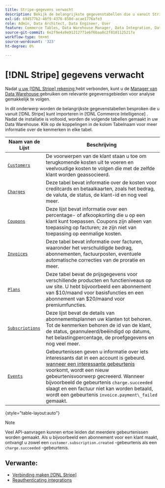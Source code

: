 ```yaml
---
title: Stripe-gegevens verwacht
description: Bekijk de belangrijkste gegevenstabellen die u vanuit Stripe kunt importeren in Commerce Intelligence.
exl-id: 694577b2-48f9-4376-850d-acae1776afe3
role: Admin, Data Architect, Data Engineer, User
feature: Commerce Tables, Data Warehouse Manager, Data Integration, Data Import/Export
source-git-commit: 6e2f9e4a9e91212771e6f6baa8c2f8101125217a
workflow-type: tm+mt
source-wordcount: '323'
ht-degree: 0%

---
```


# [!DNL Stripe] gegevens verwacht

Nadat [ u uw  [!DNL Stripe]  rekening ](../integrations/stripe.md) hebt verbonden, kunt u de [ Manager van Data Warehouse ](../../../data-analyst/data-warehouse-mgr/tour-dwm.md) gebruiken om relevante gegevensgebieden voor analyse gemakkelijk te volgen.

In dit onderwerp worden de belangrijkste gegevenstabellen besproken die u vanuit [!DNL Stripe] kunt importeren in [!DNL Commerce Intelligence] . Nadat de installatie is voltooid, worden de volgende tabellen gemaakt in uw Data Warehouse. Klik op de koppelingen in de kolom Tabelnaam voor meer informatie over de kenmerken in elke tabel.

| **Naam van de Lijst** | **Beschrijving** |
|-----|-----|
| [`Customers`](https://stripe.com/docs/sources/customers) | De voorwerpen van de klant staan u toe om terugkomende kosten uit te voeren en veelvoudige kosten te volgen die met de zelfde klant worden geassocieerd. |
| [`Charges`](https://stripe.com/docs/payments/payment-intents/migration/charges) | Deze tabel bevat informatie over de kosten voor creditcards en betaalkaarten, zoals het bedrag, de valuta, de status, de klant-id en nog veel meer. |
| [`Coupons`](https://stripe.com/docs/api/coupons/object) | Deze lijst bevat informatie over een percentage- of afkoopkorting die u op een klant kunt toepassen. Coupons zijn alleen van toepassing op facturen; ze zijn niet van toepassing op eenmalige kosten. |
| [`Invoices`](https://stripe.com/docs/billing/migration/invoice-states) | Deze tabel bevat informatie over facturen, waaronder het verschuldigde bedrag, abonnementen, factuurposten, eventuele automatische correcties van de proratie en meer. |
| [`Plans`](https://stripe.com/docs/api/plans/object) | Deze tabel bevat de prijsgegevens voor verschillende producten en functieniveaus op uw site. U hebt bijvoorbeeld een abonnement van $10/maand voor basisfuncties en een abonnement van $20/maand voor premiumfuncties. |
| [`Subscriptions`](https://stripe.com/docs/api/subscriptions/object) | Deze lijst bevat de details van abonnementsplannen uw klanten tot behoren. Tot de kenmerken behoren de id van de klant, de status, geannuleerd/beëindigd op datums, het belastingpercentage, de proefgegevens en nog veel meer. |
| [`Events`](https://stripe.com/docs/development/dashboard/events) | Gebeurtenissen geven u informatie over iets interessants dat in een account is gebeurd. [ wanneer een interessante gebeurtenis ](https://stripe.com/docs/api/events/types) voorkomt, wordt een nieuw gebeurtenisvoorwerp gecreeerd. Wanneer bijvoorbeeld de gebeurtenis `charge.succeeded` slaagt en een factuur niet kan worden betaald, wordt een gebeurtenis `invoice.payment\_failed` gemaakt. |

{style="table-layout:auto"}

>[!NOTE]
>
>Veel API-aanvragen kunnen ertoe leiden dat meerdere gebeurtenissen worden gemaakt. Als u bijvoorbeeld een abonnement voor een klant maakt, ontvangt u zowel een `customer.subscription.created` -gebeurtenis als een `charge.succeeded` -gebeurtenis.

## Verwante:

* [Verbinding maken  [!DNL Stripe]](../integrations/stripe.md)
* [ Reauthenticating integrations ](https://experienceleague.adobe.com/docs/commerce-knowledge-base/kb/how-to/mbi-reauthenticating-integrations.html)
